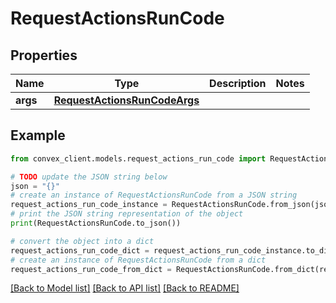 # RequestActionsRunCode


## Properties

Name | Type | Description | Notes
------------ | ------------- | ------------- | -------------
**args** | [**RequestActionsRunCodeArgs**](RequestActionsRunCodeArgs.md) |  | 

## Example

```python
from convex_client.models.request_actions_run_code import RequestActionsRunCode

# TODO update the JSON string below
json = "{}"
# create an instance of RequestActionsRunCode from a JSON string
request_actions_run_code_instance = RequestActionsRunCode.from_json(json)
# print the JSON string representation of the object
print(RequestActionsRunCode.to_json())

# convert the object into a dict
request_actions_run_code_dict = request_actions_run_code_instance.to_dict()
# create an instance of RequestActionsRunCode from a dict
request_actions_run_code_from_dict = RequestActionsRunCode.from_dict(request_actions_run_code_dict)
```
[[Back to Model list]](../README.md#documentation-for-models) [[Back to API list]](../README.md#documentation-for-api-endpoints) [[Back to README]](../README.md)


